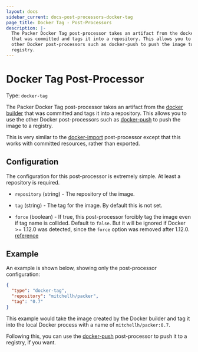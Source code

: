 ```yaml
---
layout: docs
sidebar_current: docs-post-processors-docker-tag
page_title: Docker Tag - Post-Processors
description: |-
  The Packer Docker Tag post-processor takes an artifact from the docker builder
  that was committed and tags it into a repository. This allows you to use the
  other Docker post-processors such as docker-push to push the image to a
  registry.
---
```


# Docker Tag Post-Processor

Type: `docker-tag`

The Packer Docker Tag post-processor takes an artifact from the [docker
builder](/docs/builders/docker.html) that was committed and tags it into a
repository. This allows you to use the other Docker post-processors such as
[docker-push](/docs/post-processors/docker-push.html) to push the image to a
registry.

This is very similar to the
[docker-import](/docs/post-processors/docker-import.html) post-processor except
that this works with committed resources, rather than exported.

## Configuration

The configuration for this post-processor is extremely simple. At least a
repository is required.

- `repository` (string) - The repository of the image.

- `tag` (string) - The tag for the image. By default this is not set.

- `force` (boolean) - If true, this post-processor forcibly tag the image even
    if tag name is collided. Default to `false`.
    But it will be ignored if Docker &gt;= 1.12.0 was detected,
    since the `force` option was removed after 1.12.0. [reference](https://docs.docker.com/engine/deprecated/#/f-flag-on-docker-tag)

## Example

An example is shown below, showing only the post-processor configuration:

```json
{
  "type": "docker-tag",
  "repository": "mitchellh/packer",
  "tag": "0.7"
}
```

This example would take the image created by the Docker builder and tag it into
the local Docker process with a name of `mitchellh/packer:0.7`.

Following this, you can use the
[docker-push](/docs/post-processors/docker-push.html) post-processor to push it
to a registry, if you want.

